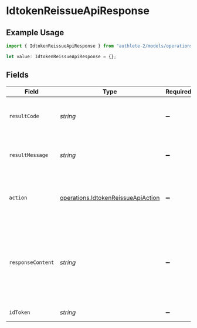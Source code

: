# IdtokenReissueApiResponse

## Example Usage

```typescript
import { IdtokenReissueApiResponse } from "authlete-2/models/operations";

let value: IdtokenReissueApiResponse = {};
```

## Fields

| Field                                                                                                                             | Type                                                                                                                              | Required                                                                                                                          | Description                                                                                                                       |
| --------------------------------------------------------------------------------------------------------------------------------- | --------------------------------------------------------------------------------------------------------------------------------- | --------------------------------------------------------------------------------------------------------------------------------- | --------------------------------------------------------------------------------------------------------------------------------- |
| `resultCode`                                                                                                                      | *string*                                                                                                                          | :heavy_minus_sign:                                                                                                                | The code which represents the result of the API call.                                                                             |
| `resultMessage`                                                                                                                   | *string*                                                                                                                          | :heavy_minus_sign:                                                                                                                | A short message which explains the result of the API call.                                                                        |
| `action`                                                                                                                          | [operations.IdtokenReissueApiAction](../../models/operations/idtokenreissueapiaction.md)                                          | :heavy_minus_sign:                                                                                                                | The next action that the implementation of the token endpoint should take.                                                        |
| `responseContent`                                                                                                                 | *string*                                                                                                                          | :heavy_minus_sign:                                                                                                                | The response content that can be used as the message body of the token response that should<br/>be returned from the token endpoint.<br/> |
| `idToken`                                                                                                                         | *string*                                                                                                                          | :heavy_minus_sign:                                                                                                                | The reissued ID token<br/>                                                                                                        |